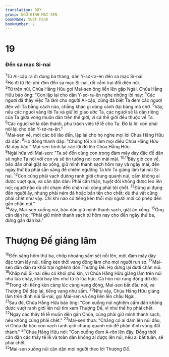```yaml
---
translation: BDY
group: NGŨ KINH MAI-SEN
bookName: Xuất hành 
bookNumber: 2
---
```


<div class="title"><h1>19</h1><h3>Đến sa mạc Si-nai</h3></div>
<span class="verse xu_19_1"><sup>1</sup>Từ Ai-cập ra đi đúng ba tháng, dân Y-sơ-ra-ên đến sa mạc Si-nai.<br/></span>
<span class="verse xu_19_2"><sup>2</sup>Họ đi từ Rê-phi-đim đến sa mạc Si-nai, rồi cắm trại đối diện núi.<br/></span>
<span class="verse xu_19_3"><sup>3</sup>Từ trên núi, Chúa Hằng Hữu gọi Mai-sen ông liền lên gặp Ngài. Chúa Hằng Hữu bảo ông: &#34;Con lặp lại cho dân Y-sơ-ra-ên nghe những lời này: </span>
<span class="verse xu_19_4"><sup>4</sup>Các ngươi đã thấy việc Ta làm cho người Ai-cập, cũng đã biết Ta đem các ngươi đến với Ta bằng cách nào, chẳng khác gì dùng cánh đại bàng mà chở. </span>
<span class="verse xu_19_5"><sup>5</sup>Vậy, nếu các ngươi vâng lời Ta và giữ lời giao ước Ta, các ngươi sẽ là dân riêng của Ta giữa vòng muôn dân trên thế giới, vì cả thế giới đều thuộc về Ta. </span>
<span class="verse xu_19_6"><sup>6</sup>Các ngươi sẽ là dân thánh, phụ trách việc tế lễ cho Ta. Đó là lời con phải nói lại cho dân Y-sơ-ra-ên.&#34;<br/></span>
<span class="verse xu_19_7"><sup>7</sup>Mai-sen về, mời các bô lão đến, lặp lại cho họ nghe mọi lời Chúa Hằng Hữu đã dặn. </span>
<span class="verse xu_19_8"><sup>8</sup>Họ đồng thanh đáp: &#34;Chúng tôi xin làm mọi điều Chúa Hằng Hữu đã dạy bảo.&#34; Mai-sen trình lại các lời đó lên Chúa Hằng Hữu.<br/></span>
<span class="verse xu_19_9"><sup>9</sup>Ngài hứa với Mai-sen: &#34;Ta sẽ đến cùng con trong đám mây dày đặc để dân sẽ nghe Ta nói với con và sẽ tin tưởng nơi con mãi mãi. </span>
<span class="verse xu_19_10 xu_19_11"><sup>10,11</sup>Bây giờ con về, bảo dân phải giặt áo xống, giữ mình thanh sạch hôm nay và ngày mai, đến ngày thứ ba phải sẵn sàng để chiêm ngưỡng Ta khi Ta giáng lâm tại núi Si-nai. </span>
<span class="verse xu_19_12"><sup>12</sup>Con cũng phải vạch đường ranh giới chung quanh núi, cấm không ai được vượt qua, và căn dặn dân: Phải cẩn thận, tuyệt đối không được leo lên núi; người nào dù chỉ chạm đến chân núi cũng phải tội chết. </span>
<span class="verse xu_19_13"><sup>13</sup>Đừng ai đụng đến người ấy, nhưng phải ném đá hoặc bắn tên cho chết; dù thú vật cũng phải chết như vậy. Chỉ khi nào có tiếng kèn thổi mọi người mới có phép đến gần chân núi.&#34;<br/></span>
<span class="verse xu_19_14"><sup>14</sup>Vậy, Mai-sen xuống núi, bảo dân giữ mình thanh sạch, giặt áo xống. </span>
<span class="verse xu_19_15"><sup>15</sup>Ông căn dặn họ: &#34;Phải giữ mình thanh sạch từ hôm nay cho đến ngày thứ ba, đừng gần đàn bà.&#34;</span>
<div class="title"><h1>Thượng Đế giáng lâm</h1></div>
<span class="verse xu_19_16"><sup>16</sup>Đến sáng hôm thứ ba, chớp nhoáng sấm sét nổi lên, một đám mây dày đặc trùm lấy núi, tiếng kèn thổi vang động làm cho mọi người run sợ. </span>
<span class="verse xu_19_17"><sup>17</sup>Mai-sen dẫn dân ra khỏi trại nghênh đón Thượng Đế. Họ đứng lại dưới chân núi. </span>
<span class="verse xu_19_18"><sup>18</sup>Khắp núi Si-nai đều có khói phủ kín, vì Chúa Hằng Hữu giáng lâm trên núi như lửa cháy, khói bay lên như từ lò lửa hực. Cả hòn núi rung động dữ dội. </span>
<span class="verse xu_19_19"><sup>19</sup>Trong khi tiếng kèn càng lúc càng vang động, Mai-sen bắt đầu nói, và Thượng Đế đáp lại, tiếng vang như sấm. </span>
<span class="verse xu_19_20"><sup>20</sup>Như vậy, Chúa Hằng Hữu giáng lâm trên đỉnh núi Si-nai, gọi Mai-sen và ông liền lên chầu Ngài.<br/></span>
<span class="verse xu_19_21"><sup>21</sup>Sau đó, Chúa Hằng Hữu bảo ông: &#34;Con xuống núi nghiêm cấm dân không được vượt ranh giới lên núi tìm xem Thượng Đế, vì như thế họ phải chết. </span>
<span class="verse xu_19_22"><sup>22</sup>Ngay các thầy tế lễ muốn đến gần Chúa, cũng phải giữ mình thanh sạch, nếu không cũng phải chết.&#34; </span>
<span class="verse xu_19_23"><sup>23</sup>Mai-sen thưa: &#34;Chẳng có ai dám lên núi đâu, vì Chúa đã bảo con vạch ranh giới chung quanh núi để phân định vùng đất thánh.&#34; </span>
<span class="verse xu_19_24"><sup>24</sup>Chúa Hằng Hữu nói: &#34;Con xuống đem A-rôn lên đây. Đồng thời căn dặn các thầy tế lễ và toàn dân không ai được lên núi, nếu ai bất tuân, sẽ phải chết.<br/></span>
<span class="verse xu_19_25"><sup>25</sup>Mai-sen xuống núi căn dặn mọi người theo lời Thượng Đế.    </span>
